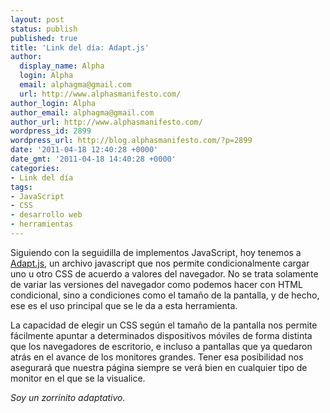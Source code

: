 ```yaml
---
layout: post
status: publish
published: true
title: 'Link del día: Adapt.js'
author:
  display_name: Alpha
  login: Alpha
  email: alphagma@gmail.com
  url: http://www.alphasmanifesto.com/
author_login: Alpha
author_email: alphagma@gmail.com
author_url: http://www.alphasmanifesto.com/
wordpress_id: 2899
wordpress_url: http://blog.alphasmanifesto.com/?p=2899
date: '2011-04-18 12:40:28 +0000'
date_gmt: '2011-04-18 14:40:28 +0000'
categories:
- Link del día
tags:
- JavaScript
- CSS
- desarrollo web
- herramientas
---
```


Siguiendo con la seguidilla de implementos JavaScript, hoy tenemos a [Adapt.js](http://adapt.960.gs/), un archivo javascript que nos permite condicionalmente cargar uno u otro CSS de acuerdo a valores del navegador. No se trata solamente de variar las versiones del navegador como podemos hacer con HTML condicional, sino a condiciones como el tamaño de la pantalla, y de hecho, ese es el uso principal que se le da a esta herramienta.

La capacidad de elegir un CSS según el tamaño de la pantalla nos permite fácilmente apuntar a determinados dispositivos móviles de forma distinta que los navegadores de escritorio, e incluso a pantallas que ya quedaron atrás en el avance de los monitores grandes. Tener esa posibilidad nos asegurará que nuestra página siempre se verá bien en cualquier tipo de monitor en el que se la visualice.

_Soy un zorrinito adaptativo._
